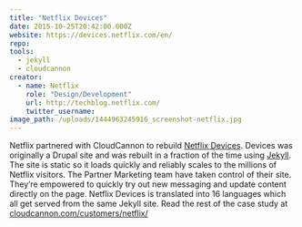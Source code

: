 ```yaml
---
title: "Netflix Devices"
date: 2015-10-25T20:42:00.000Z
website: https://devices.netflix.com/en/
repo:
tools:
  - jekyll
  - cloudcannon
creator:
  - name: Netflix
    role: "Design/Development"
    url: http://techblog.netflix.com/
    twitter_username:
image_path: /uploads/1444963245916_screenshot-netflix.jpg
---
```

Netflix partnered with CloudCannon to rebuild [Netflix Devices](https://devices.netflix.com/). Devices was originally a Drupal site and was rebuilt in a fraction of the time using [Jekyll](http://jekyllrb.com/). The site is static so it loads quickly and reliably scales to the millions of Netflix visitors. The Partner Marketing team have taken control of their site. They’re empowered to quickly try out new messaging and update content directly on the page. Netflix Devices is translated into 16 languages which all get served from the same Jekyll site.
Read the rest of the case study at [cloudcannon.com/customers/netflix/](http://cloudcannon.com/customers/netflix/)
